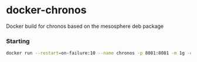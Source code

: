 # docker-chronos
Docker build for chronos based on the mesosphere deb package


### Starting

```bash
docker run --restart=on-failure:10 --name chronos -p 8081:8081 -m 1g -e MESOS_ZK=zk://pet100:2181,pet110:2181,pet120:2181/mesos -e CHRONOS_ZK=zk://pet100:2181,pet110:2181,pet120:2181 -e CHRONOS_HOSTNAME=`hostname` boritzio/docker-chronos
```